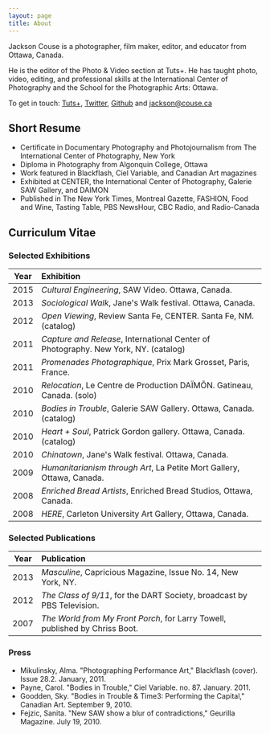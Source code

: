 ```yaml
---
layout: page
title: About
---
```


<p class="lead">Jackson Couse is a photographer, film maker, editor, and educator from Ottawa, Canada.</p>

He is the editor of the Photo & Video section at Tuts+. He has taught photo, video, editing, and professional skills at the International Center of Photography and the School for the Photographic Arts: Ottawa.

<p>To get in touch: <a href="http://tutsplus.com/authors/jackson-couse" rel="author" rel="external">Tuts+</a>, <a rel="author" rel="external" href="http://twitter.com/jacksoncouse">Twitter</a>, <a href="https://github.com/jacksoncouse" rel="author" rel="external">Github</a> and <a rel="author" href="mailto:jackson@couse.ca" itemprop="email">jackson@couse.ca</a></p>

## Short Resume

- Certificate in Documentary Photography and Photojournalism from The International Center of Photography, New York
- Diploma in Photography from Algonquin College, Ottawa
- Work featured in Blackflash, Ciel Variable, and Canadian Art magazines
- Exhibited at CENTER, the International Center of Photography, Galerie SAW Gallery, and DAIMON
- Published in The New York Times, Montreal Gazette, FASHION, Food and Wine, Tasting Table, PBS NewsHour, CBC Radio, and Radio-Canada

## Curriculum Vitae

### Selected Exhibitions

| Year | Exhibition |
|------|:----------------------------------|
| 2015 | *Cultural Engineering*, SAW Video. Ottawa, Canada. |
| 2013 | *Sociological Walk*, Jane's Walk festival. Ottawa, Canada. |
| 2012 | *Open Viewing*, Review Santa Fe, CENTER. Santa Fe, NM. (catalog) |
| 2011 | *Capture and Release*, International Center of Photography. New York, NY. (catalog) |
| 2011 | *Promenades Photographique*, Prix Mark Grosset, Paris, France. |
| 2010 | *Relocation*, Le Centre de Production DA&#207;M&#213;N. Gatineau, Canada. (solo) |
| 2010 | *Bodies in Trouble*, Galerie SAW Gallery. Ottawa, Canada. (catalog) |
| 2010 | *Heart + Soul*, Patrick Gordon gallery. Ottawa, Canada. (catalog) |
| 2010 | *Chinatown*, Jane's Walk festival. Ottawa, Canada. |
| 2009 | *Humanitarianism through Art*, La Petite Mort Gallery, Ottawa, Canada. |
| 2008 | *Enriched Bread Artists*, Enriched Bread Studios, Ottawa, Canada. |
| 2008 | *HERE*, Carleton University Art Gallery, Ottawa, Canada. |
        
      
### Selected Publications 

| Year | Publication |
|------|:----------------------------------|
| 2013 | *Masculine*, Capricious Magazine, Issue No. 14, New York, NY. |
| 2012 | *The Class of 9/11*, for the DART Society, broadcast by PBS Television. |
| 2007 | *The World from My Front Porch*, for Larry Towell, published by Chriss Boot. |

### Press

- Mikulinsky, Alma. "Photographing Performance Art," Blackflash (cover). Issue 28.2. January, 2011. 
- Payne, Carol. "Bodies in Trouble," Ciel Variable. no. 87. January. 2011. 
- Goodden, Sky. "Bodies in Trouble &amp; Time3: Performing the Capital," Canadian Art. September 9, 2010. 
- Fejzic, Sanita. "New SAW show a blur of contradictions," Geurilla Magazine. July 19, 2010.      
